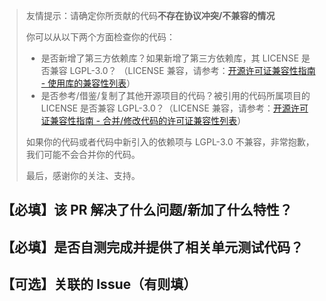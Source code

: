 > 友情提示：请确定你所贡献的代码**不存在协议冲突/不兼容的情况**
>
> 你可以从以下两个方面检查你的代码：
> - 是否新增了第三方依赖库？如果新增了第三方依赖库，其 LICENSE 是否兼容 LGPL-3.0？ （LICENSE 兼容，请参考：[开源许可证兼容性指南 - 使用库的兼容性列表](https://shimo.im/docs/uL4VQaYGL2sadQOV#anchor-74ae)）
> - 是否参考/借鉴/复制了其他开源项目的代码？被引用的代码所属项目的 LICENSE 是否兼容 LGPL-3.0？（LICENSE 兼容，请参考：[开源许可证兼容性指南 - 合并/修改代码的许可证兼容性列表](https://shimo.im/docs/uL4VQaYGL2sadQOV#anchor-39f8)）
>
> 如果你的代码或者代码中新引入的依赖项与 LGPL-3.0 不兼容，非常抱歉，我们可能不会合并你的代码。
>
> 最后，感谢你的关注、支持。

## 【必填】该 PR 解决了什么问题/新加了什么特性？


## 【必填】是否自测完成并提供了相关单元测试代码？


## 【可选】关联的 Issue（有则填）










